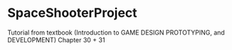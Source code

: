 # SpaceShooterProject
Tutorial from textbook (Introduction to GAME DESIGN PROTOTYPING, and DEVELOPMENT) Chapter 30 + 31
